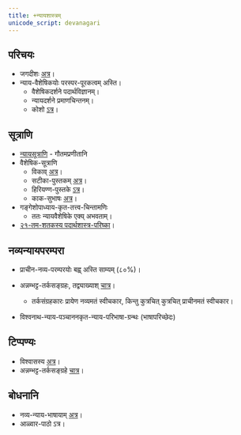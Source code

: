 ```yaml
---
title: +न्यायशास्त्रम्
unicode_script: devanagari
---
```


## परिचयः
- जगदीशः [अत्र](https://archive.org/stream/in.ernet.dli.2015.31521/2015.31521.Hindu-Realism-Being-An-Introduction-To-The-Metaphysics-Of-Nyayya-vaisheshika-System-Of-Philosophy#page/n79/mode/2up)।
- न्याय-वैशेषिकयोः परस्पर-पूरकत्वम् अस्ति।
    - वैशेषिकदर्शने पदार्थविज्ञानम्।
    - न्यायदर्शने प्रमाणचिन्तनम्।
    - कोशो [ऽत्र](https://archive.org/details/nyayakosa)।  

## सूत्राणि
- [न्यायसूत्राणि](https://sa.wikibooks.org/wiki/%E0%A4%A8%E0%A5%8D%E0%A4%AF%E0%A4%BE%E0%A4%AF%E0%A4%B8%E0%A5%82%E0%A4%A4%E0%A5%8D%E0%A4%B0) \- गौतमप्रणीतानि
- वैशेषिक-सूत्राणि
    - विकाव् [अत्र](https://sa.wikibooks.org/wiki/%E0%A4%B5%E0%A5%88%E0%A4%B6%E0%A5%87%E0%A4%B7%E0%A4%BF%E0%A4%95%E0%A4%B8%E0%A5%82%E0%A4%A4%E0%A5%8D%E0%A4%B0%E0%A4%AE%E0%A5%8D)।
    - सटीका-पुस्तकम् [अत्र](https://archive.org/stream/in.ernet.dli.2015.274624/2015.274624.Vaisheshika-Darshana#page/n43/mode/2up)।
    - हिरियण्ण-पुस्तके [ऽत्र](https://archive.org/stream/OutlinesOfIndianPhilosophyByM.Hiriyanna/Outlines%20of%20Indian%20Philosophy%20by%20M.%20Hiriyanna#page/n231/mode/2up)।
    - काक-सुभाषः [अत्र](https://archive.org/stream/arxiv-physics0310001/physics0310001#page/n12/mode/1up)।
- गङ्गेशोपाध्याय-कृत-तत्त्व-चिन्तामणिः
    - ततः न्यायवैशेषिके एक्य् अभवताम्।
- [२१-तम-शतकस्य पदार्थशास्त्र-परिष्का](https://docs.google.com/document/d/1KWa2ZqOCqdeYC3I0-Sf6ywua2__WDpKgW1IRFkcXb7A/edit#)।

## नव्यन्यायपरम्परा
- प्राचीन-नव्य-परम्परयोः‌ बह्व् अस्ति साम्यम् (८०%)।  
- अन्नम्भट्ट-तर्कसङ्ग्रहः, तद्व्याख्याश् [चात्र](https://sites.google.com/site/samskrtamsfo/darsanam/nyayashastram/tarkasangrahah.1586341761225)।
    - तर्कसंग्रहकारः प्रायेण नव्यमतं स्वीचकार, किन्तु कुत्रचित् कुत्रचित् प्राचीनमतं स्वीचकार।  
        
- विश्वनाथ-न्याय-पञ्चाननकृत-न्याय-परिभाषा-ग्रन्थः (भाषापरिच्छेदः)

## टिप्पण्यः
- विश्वासस्य [अत्र](https://docs.google.com/spreadsheets/d/1Q4C4b7yHeK-3fwgAPCdSTRjPIJFEN2NLBKObH9AC-dU/edit#gid=950757355)।
- अन्नम्भट्ट-तर्कसङ्ग्रहे [चात्र](https://sites.google.com/site/samskrtamsfo/darsanam/nyayashastram/tarkasangrahah.1586341761225)।

## बोधनानि
- नव्य-न्याय-भाषायाम् [अत्र](https://www.youtube.com/watch?v=ioLl9gGSAo4)।
- आळ्वार-पाठो ऽत्र।